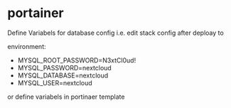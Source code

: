 # portainer

Define Variabels for database config
i.e. edit stack config after deploay to

 environment:
- MYSQL_ROOT_PASSWORD=N3xtCl0ud!
- MYSQL_PASSWORD=nextcloud
- MYSQL_DATABASE=nextcloud
- MYSQL_USER=nextcloud

 or define variabels in portinaer template
